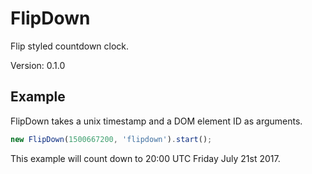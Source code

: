 # FlipDown

Flip styled countdown clock.

Version: 0.1.0

## Example

FlipDown takes a unix timestamp and a DOM element ID as arguments.

```javascript
new FlipDown(1500667200, 'flipdown').start();
```

This example will count down to 20:00 UTC Friday July 21st 2017.
